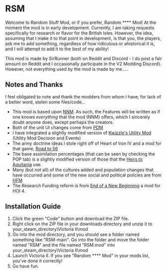 # RSM

Welcome to Random Stuff Mod, or if you prefer, Random \*\*\*\* Mod! At the moment the mod is in early development. Currently, I am taking requests specifically for research or flavor for the British Isles. However, the idea, assuming that I make it to that point in development, is that you, the players, ask me to add something, regardless of how ridiculous or ahistorical it is, and I will attempt to add it to the best of my ability!

This mod is made by SirRunner (both on Reddit and Discord - I do post a fair amount on Reddit and I occasionally participate in the V2 Modding Discord). However, not everything used by the mod is made by me.....

## Notes and Thanks
I feel obligated to note and thank the modders from whom I have, for lack of a better word, stolen some files/code...
 - This mod is based upon [NNM](https://forum.paradoxplaza.com/forum/threads/hod-new-nations-mod.683896/). As such, the Features will be written as if one knows *everything* that the mod (NNM) offers, which I sincerely doubt anyone does, except perhaps the creators.
 - Both of the unit UI changes come from [PDM](https://forum.paradoxplaza.com/forum/forums/pop-demand-mod.562/)
 - I have integrated a slightly modified version of [Kwizzle's Utility Mod](https://www.moddb.com/mods/kwizzles-utility-mod) (Utility Mod Decision and Events)
 - The army doctrine ideas I stole right off of Heart of Iron IV and a mod for that game, [Road to 56](https://steamcommunity.com/sharedfiles/filedetails/?id=820260968)
 - The base assimilation percentages (that can be seen by checking the POP tab) is a slightly modified version of those that the [Heirs to Aquitania](https://github.com/Savolainen5/The-Heirs-to-Aquitania) use. 
 - Many (but not all) of the cultures added and population changes that have occurred and some of the new social and political policies are from [HFM](https://github.com/SighPie/HFM)
 - The Research Funding reform is from [End of a New Beginning](https://github.com/team-eoanb/EoaNB/tree/master) a mod for HOI 4.

## Installation Guide
 1. Click the green "Code" button and download the ZIP file.
 2. Right click on the ZIP file in your downloads directory and unzip it to your_steam_directory\Victoria II\mod
 3. Go into the mod directory, and you should see a folder named something like "RSM-main". Go into the folder and move the folder named "RSM" and the file named "RSM.mod" into your_steam_directory\Victoria II\mod
 4. Launch Victoria II. If you see "Random \*\*\*\* Mod" in your mods list, you've done it correctly!
 5. Go have fun. 